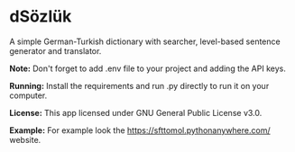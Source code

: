 # dSözlük
A simple German-Turkish dictionary with searcher, level-based sentence generator and translator.

**Note:** Don't forget to add .env file to your project and adding the API keys.

**Running:** Install the requirements and run .py directly to run it on your computer.

**License:** This app licensed under GNU General Public License v3.0.

**Example:** For example look the https://sfttomol.pythonanywhere.com/ website.
